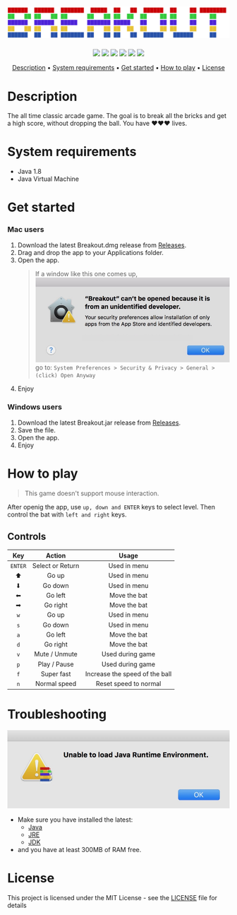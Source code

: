 # ![](src/readme_src/logo.png)
<link rel="shortcut icon" type="image/x-icon" href="https://github.com/georgelivas/breakout/blob/master/src/readme_src/favicon.ico">
<p align="center">
    <a align="center"><img src="https://img.shields.io/packagist/l/doctrine/orm.svg"></a>
    <a align="center" href=""><img src="https://img.shields.io/badge/platform-macOS%20%7C%20Windows-ff69b4.svg"></a>
    <a align="center" href=""><img src="https://img.shields.io/badge/release%20date-March%2010-orange.svg"></a>
    <a align="center" href=""><img src="https://img.shields.io/badge/version-3.2-red.svg"></a>
    <a align="center" href=""><img src="https://img.shields.io/badge/size-1.1MB-yellow.svg"></a>
    <a align="center" href="http://georgelivas.site"><img src="https://img.shields.io/badge/Visit%20my-Blog-brightgreen.svg"></a>
</p>
<p align="center">
    <a href="#description">Description</a> •
    <a href="#system-requirements">System requirements</a> •
    <a href="#get-started">Get started</a> •
    <a href="#how-to-play">How to play</a> •
    <a href="#license">License</a>
</p>

# Description
The all time classic arcade game. The goal is to break all the bricks and get a high score, without dropping the ball. You have ❤❤❤ lives.

# System requirements

* Java 1.8 
* Java Virtual Machine

# Get started

### Mac users
1. Download the latest Breakout.dmg release from [Releases](https://github.com/georgelivas/breakout/releases/tag/V3.2(2.0)).
2. Drag and drop the app to your Applications folder.
3. Open the app.
    > If a window like this one comes up,
    > ![](src/readme_src/UD.jpeg)
    > go to:
    ``
    System Preferences > Security & Privacy > General > (click) Open Anyway
    ``
4. Enjoy

### Windows users
1. Download the latest Breakout.jar release from [Releases](https://github.com/georgelivas/breakout/releases/tag/V3.2(2.0)).
2. Save the file.
3. Open the app.
4. Enjoy

# How to play
> This game doesn't support mouse interaction.

After openig the app, use ``up, down and ENTER`` keys to select level. Then control the bat with ``left and right`` keys.

> 

## Controls

|    Key    |       Action     |       Usage     |
| :-------: | :--------------: | :-------------: |
| ``ENTER`` | Select or Return |   Used in menu  |
| ⬆        | Go up            |   Used in menu  |
| ⬇ 	    | Go down          |   Used in menu  |
| ⬅        | Go left          |   Move the bat  |
| ➡         | Go right         |   Move the bat  |
| ``w``     | Go up            |   Used in menu  |
| ``s`` 	| Go down          |   Used in menu  |
| ``a``     | Go left          |   Move the bat  |
| ``d``     | Go right         |   Move the bat  |
| ``v``     | Mute / Unmute    | Used during game |
| ``p``     | Play / Pause     | Used during game |
| ``f``     | Super fast       | Increase the speed of the ball |
| ``n``     | Normal speed     | Reset speed to normal |

# Troubleshooting
![](src/readme_src/NoJDK.jpeg)

* Make sure you have installed the latest:
	* [Java](https://java.com/en/download/)
	* [JRE](http://www.oracle.com/technetwork/java/javase/downloads/jre8-downloads-2133155.html)
	* [JDK](http://www.oracle.com/technetwork/java/javase/downloads/index.html)
* and you have at least 300MB of RAM free.

# License
This project is licensed under the MIT License - see the [LICENSE](https://github.com/georgelivas/breakout/blob/master/LICENSE) file for details